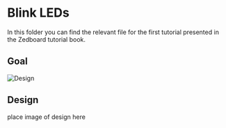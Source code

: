 # Blink LEDs

In this folder you can find the relevant file for the first tutorial presented in the Zedboard tutorial book.

## Goal

![Design](https://c4science.ch/diffusion/12597/browse/master/images/designs/blink_LED.png)

## Design

place image of design here



